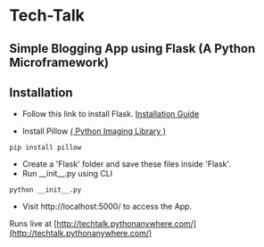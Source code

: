 # Tech-Talk
## Simple Blogging App using Flask (A Python Microframework)

## Installation
* Follow this link to install Flask. [Installation Guide](http://flask.pocoo.org/docs/0.12/installation/)

* Install Pillow [( Python Imaging Library )](https://github.com/python-pillow/Pillow)
```
pip install pillow
```
* Create a 'Flask' folder and save these files inside 'Flask'.
* Run \_\_init\_\_.py using CLI
```
python __init__.py
```
* Visit http://localhost:5000/ to access the App.

Runs live at [http://techtalk.pythonanywhere.com/](http://techtalk.pythonanywhere.com/)
